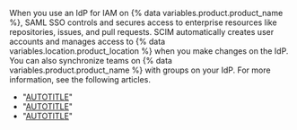When you use an IdP for IAM on {% data variables.product.product_name %}, SAML SSO controls and secures access to enterprise resources like repositories, issues, and pull requests. SCIM automatically creates user accounts and manages access to {% data variables.location.product_location %} when you make changes on the IdP. You can also synchronize teams on {% data variables.product.product_name %} with groups on your IdP. For more information, see the following articles.

- "[AUTOTITLE](/admin/identity-and-access-management/using-saml-for-enterprise-iam/about-saml-for-enterprise-iam)"
- "[AUTOTITLE](/admin/identity-and-access-management/using-saml-for-enterprise-iam/configuring-user-provisioning-with-scim-for-your-enterprise)"
- "[AUTOTITLE](/organizations/organizing-members-into-teams/synchronizing-a-team-with-an-identity-provider-group)"
